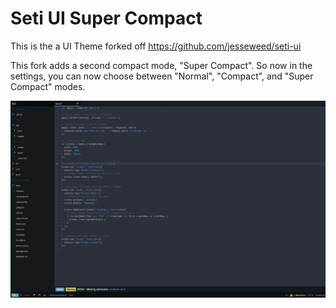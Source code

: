 # Seti UI Super Compact

This is the a UI Theme forked off https://github.com/jesseweed/seti-ui

This fork adds a second compact mode, "Super Compact". So now in the settings, you can now choose between "Normal", "Compact", and "Super Compact" modes.

![Screenshot](https://github.com/mdonnalley/seti-super-compact-ui/raw/master/screenshot.png)
